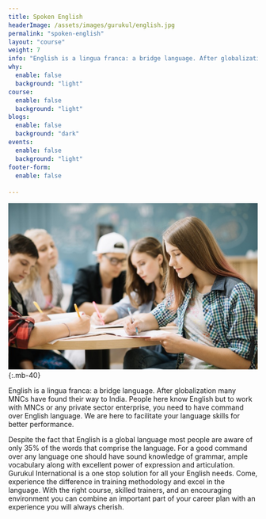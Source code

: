 ```yaml
---
title: Spoken English
headerImage: /assets/images/gurukul/english.jpg
permalink: "spoken-english"
layout: "course"
weight: 7
info: "English is a lingua franca: a bridge language. After globalization many MNCs have found their way to India. People here know English but to work with MNCs or any private sector enterprise, you need to have command over English language. We are here to facilitate your language skills for better performance. "
why:
  enable: false
  background: "light"
course:
  enable: false
  background: "light"
blogs:
  enable: false
  background: "dark"
events:
  enable: false
  background: "light"
footer-form:
  enable: false

---
```


![CELPIP)](assets/images/gurukul/team-students.jpg)
{:.mb-40}

English is a lingua franca: a bridge language. After globalization many MNCs have found their way to India. People here know English but to work with MNCs or any private sector enterprise, you need to have command over English language. We are here to facilitate your language skills for better performance. 

Despite the fact that English is a global language most people are aware of only 35% of the words that comprise the language. For a good command over any language one should have sound knowledge of grammar, ample vocabulary along with excellent power of expression and articulation. Gurukul International is a one stop solution for all your English needs. Come, experience the difference in training methodology and excel in the language. With the right course, skilled trainers, and an encouraging environment you can combine an important part of your career plan with an experience you will always cherish.




